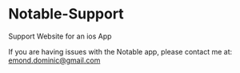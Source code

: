 # Notable-Support
Support Website for an ios App

If you are having issues with the Notable app, please contact me at:
emond.dominic@gmail.com
